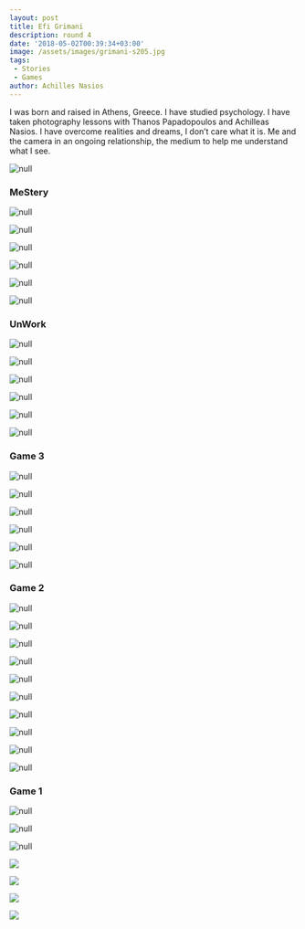 ```yaml
---
layout: post
title: Efi Grimani
description: round 4
date: '2018-05-02T00:39:34+03:00'
image: /assets/images/grimani-s205.jpg
tags:
 - Stories
 - Games
author: Achilles Nasios
---
```

I was born and raised in Athens, Greece. I have studied psychology. I have taken photography lessons with Thanos Papadopoulos and Achilleas Nasios. I have overcome realities and dreams, I don’t care what it is. Me and the camera in an ongoing relationship, the medium to help me understand what I see.

![null](/assets/images/grimani-unw-presentation.jpg#full)

### MeStery

![null](/assets/images/grimani-s101-.jpg)

![null](/assets/images/grimani-s102.jpg)

![null](/assets/images/grimani-s103.jpg)

![null](/assets/images/grimani-s104.jpg)

![null](/assets/images/grimani-s105.jpg)

![null](/assets/images/grimani-unw-presentation2.jpg#full)

### UnWork

![null](/assets/images/grimani-s201.jpg)

![null](/assets/images/grimani-s202.jpg)

![null](/assets/images/grimani-s203.jpg)

![null](/assets/images/grimani-s204.jpg)

![null](/assets/images/grimani-s205.jpg)

![null](/assets/images/grimani-g03presentation.jpg#full)

### Game 3

![null](/assets/images/grimani-g301.jpg)

![null](/assets/images/grimani-g302.jpg)

![null](/assets/images/grimani-g303.jpg)

![null](/assets/images/grimani-g304.jpg)

![null](/assets/images/grimani-g305.jpg)

![null](/assets/images/grimani-g02-1presentation.jpg#full)

### Game 2

![null](/assets/images/grimani-g201.jpg)

![null](/assets/images/grimani-g202.jpg)

![null](/assets/images/grimani-g203.jpg)

![null](/assets/images/grimani-g204.jpg)

![null](/assets/images/grimani-g205.jpg)

![null](/assets/images/grimani-g206.jpg)

![null](/assets/images/grimani-g207.jpg)

![null](/assets/images/grimani-g208.jpg)

![null](/assets/images/grimani-g209.jpg)

![null](/assets/images/grimani-g01presentation.jpg#full)

### Game 1

![null](/assets/images/grimani-g101.jpg)

![null](/assets/images/grimani-g102.jpg)

![null](/assets/images/grimani-g103.jpg)

![](/assets/images/grimani-g104.jpg)

![](/assets/images/grimani-g105.jpg)

![](/assets/images/grimani-g106.jpg)

![](/assets/images/grimani-g107.jpg)
